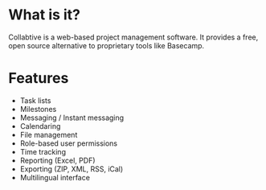What is it?
===========
Collabtive is a web-based project management software. It provides a free, open source alternative to proprietary tools like Basecamp.

Features
===========
- Task lists
- Milestones
- Messaging / Instant messaging
- Calendaring
- File management
- Role-based user permissions
- Time tracking
- Reporting (Excel, PDF)
- Exporting (ZIP, XML, RSS, iCal)
- Multilingual interface
